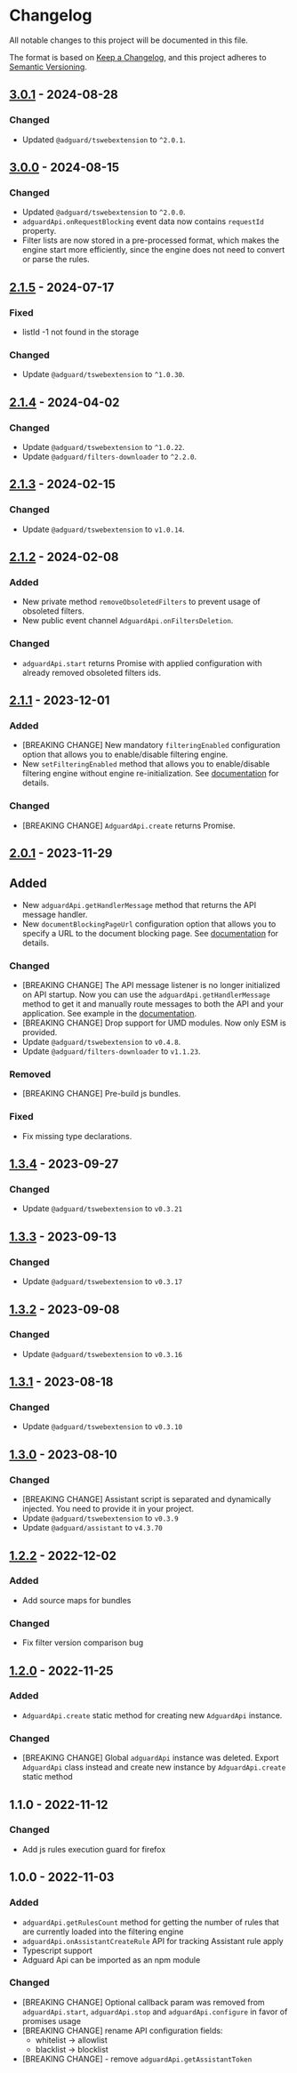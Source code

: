 # Changelog

All notable changes to this project will be documented in this file.

The format is based on [Keep a Changelog](https://keepachangelog.com/en/1.0.0/),
and this project adheres to [Semantic Versioning](https://semver.org/spec/v2.0.0.html).

## [3.0.1] - 2024-08-28

### Changed

- Updated `@adguard/tswebextension` to `^2.0.1`.

[3.0.1]: https://github.com/AdguardTeam/tsurlfilter/releases/tag/adguard-api-v3.0.1


## [3.0.0] - 2024-08-15

### Changed

- Updated `@adguard/tswebextension` to `^2.0.0`.
- `adguardApi.onRequestBlocking` event data now contains `requestId` property.
- Filter lists are now stored in a pre-processed format, which makes the engine start more efficiently,
  since the engine does not need to convert or parse the rules.

[3.0.0]: https://github.com/AdguardTeam/tsurlfilter/releases/tag/adguard-api-v3.0.0


## [2.1.5] - 2024-07-17

### Fixed

- listId -1 not found in the storage

### Changed

- Update `@adguard/tswebextension` to `^1.0.30`.

[2.1.5]: https://github.com/AdguardTeam/tsurlfilter/releases/tag/adguard-api-v2.1.5


## [2.1.4] - 2024-04-02

### Changed

- Update `@adguard/tswebextension` to `^1.0.22`.
- Update `@adguard/filters-downloader` to `^2.2.0`.

[2.1.4]: https://github.com/AdguardTeam/tsurlfilter/releases/tag/adguard-api-v2.1.4


## [2.1.3] - 2024-02-15

### Changed

- Update `@adguard/tswebextension` to `v1.0.14`.

[2.1.3]: https://github.com/AdguardTeam/tsurlfilter/releases/tag/adguard-api-v2.1.3


## [2.1.2] - 2024-02-08

### Added

- New private method `removeObsoletedFilters` to prevent usage of obsoleted filters.
- New public event channel `AdguardApi.onFiltersDeletion`.

### Changed

- `adguardApi.start` returns Promise with applied configuration with already removed
obsoleted filters ids.

[2.1.2]: https://github.com/AdguardTeam/tsurlfilter/releases/tag/adguard-api-v2.1.2


## [2.1.1] - 2023-12-01

### Added

- [BREAKING CHANGE] New mandatory `filteringEnabled` configuration option
  that allows you to enable/disable filtering engine.
- New `setFilteringEnabled` method that allows you to enable/disable filtering engine without engine re-initialization.
  See [documentation](README.md#setfilteringenabled) for details.

### Changed

- [BREAKING CHANGE] `AdguardApi.create` returns Promise.

[2.1.1]: https://github.com/AdguardTeam/tsurlfilter/releases/tag/adguard-api-v2.1.1


## [2.0.1] - 2023-11-29

## Added

- New `adguardApi.getHandlerMessage` method that returns the API message handler.
- New `documentBlockingPageUrl` configuration option that allows you to specify a URL to the document blocking page.
  See [documentation](README.md#configuration) for details.

### Changed

- [BREAKING CHANGE] The API message listener is no longer initialized on API startup.
  Now you can use the `adguardApi.getHandlerMessage` method to get it and manually route messages to both the API
  and your application. See example in the [documentation](README.md#adguardapigetmessagehandler).
- [BREAKING CHANGE] Drop support for UMD modules. Now only ESM is provided.
- Update `@adguard/tswebextension` to `v0.4.8`.
- Update `@adguard/filters-downloader` to `v1.1.23`.

### Removed

- [BREAKING CHANGE] Pre-build js bundles.

### Fixed

- Fix missing type declarations.

[2.0.1]: https://github.com/AdguardTeam/tsurlfilter/releases/tag/adguard-api-v2.0.1


## [1.3.4] - 2023-09-27

### Changed

- Update `@adguard/tswebextension` to `v0.3.21`

[1.3.4]: https://github.com/AdguardTeam/tsurlfilter/releases/tag/adguard-api-v1.3.4


## [1.3.3] - 2023-09-13

### Changed

- Update `@adguard/tswebextension` to `v0.3.17`

[1.3.3]: https://github.com/AdguardTeam/tsurlfilter/releases/tag/adguard-api-v1.3.3


## [1.3.2] - 2023-09-08

### Changed
- Update `@adguard/tswebextension` to `v0.3.16`

[1.3.2]: https://github.com/AdguardTeam/tsurlfilter/releases/tag/adguard-api-v1.3.2

## [1.3.1] - 2023-08-18

### Changed

- Update `@adguard/tswebextension` to `v0.3.10`

[1.3.1]: https://github.com/AdguardTeam/tsurlfilter/releases/tag/adguard-api-v1.3.1


## [1.3.0] - 2023-08-10

### Changed

- [BREAKING CHANGE] Assistant script is separated and dynamically injected. You need to provide it in your project.
- Update `@adguard/tswebextension` to `v0.3.9`
- Update `@adguard/assistant` to `v4.3.70`

[1.3.0]: https://github.com/AdguardTeam/tsurlfilter/releases/tag/adguard-api-v1.3.0


## [1.2.2] - 2022-12-02

### Added

- Add source maps for bundles

### Changed

- Fix filter version comparison bug

[1.2.2]: https://github.com/AdguardTeam/tsurlfilter/releases/tag/adguard-api-v1.2.2


## [1.2.0] - 2022-11-25

### Added

- `AdguardApi.create` static method for creating new `AdguardApi` instance.

### Changed

- [BREAKING CHANGE] Global `adguardApi` instance was deleted.
  Export `AdguardApi` class instead and create new instance by `AdguardApi.create` static method

[1.2.0]: https://github.com/AdguardTeam/tsurlfilter/releases/tag/adguard-api-v1.2.0

## 1.1.0 - 2022-11-12

### Changed

- Add js rules execution guard for firefox


## 1.0.0 - 2022-11-03

### Added

- `adguardApi.getRulesCount` method for getting the number of rules that are currently loaded into the filtering engine
- `adguardApi.onAssistantCreateRule` API for tracking Assistant rule apply
- Typescript support
- Adguard Api can be imported as an npm module

### Changed

- [BREAKING CHANGE] Optional callback param was removed from `adguardApi.start`, `adguardApi.stop`
  and `adguardApi.configure` in favor of promises usage
- [BREAKING CHANGE] rename API configuration fields:
  - whitelist -> allowlist
  - blacklist -> blocklist
- [BREAKING CHANGE] - remove `adguardApi.getAssistantToken`
